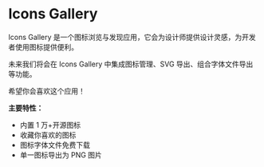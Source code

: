 # Icons Gallery

Icons Gallery 是一个图标浏览与发现应用，它会为设计师提供设计灵感，为开发者使用图标提供便利。

未来我们将会在 Icons Gallery 中集成图标管理、SVG 导出、组合字体文件导出等功能。

希望你会喜欢这个应用！

**主要特性：**

- 内置 1 万+开源图标
- 收藏你喜欢的图标
- 图标字体文件免费下载
- 单一图标导出为 PNG 图片

